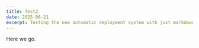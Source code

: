 ```yaml
---
title: Test2
date: 2025-06-21
excerpt: Testing the new automatic deployment system with just markdown!
---
```



Here we go.